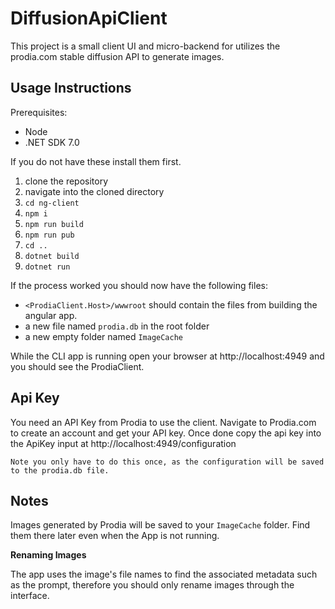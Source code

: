 ﻿# DiffusionApiClient

This project is a small client UI and micro-backend for utilizes the prodia.com stable diffusion API to generate images.

## Usage Instructions

Prerequisites:

* Node
* .NET SDK 7.0

If you do not have these install them first.

1. clone the repository
2. navigate into the cloned directory
3. `cd ng-client`
4. `npm i`
5. `npm run build`
6. `npm run pub`
5. `cd ..`
6. `dotnet build`
7. `dotnet run`

If the process worked you should now have the following files:

* `<ProdiaClient.Host>/wwwroot` should contain the files from building the angular app.
* a new file named `prodia.db` in the root folder
* a new empty folder named `ImageCache`

While the CLI app is running open your browser at http://localhost:4949 and you should see the ProdiaClient.

## Api Key

You need an API Key from Prodia to use the client. Navigate to Prodia.com to create an account and get your API key.
Once done copy the api key into the ApiKey input at http://localhost:4949/configuration

    Note you only have to do this once, as the configuration will be saved to the prodia.db file.

## Notes

Images generated by Prodia will be saved to your `ImageCache` folder. Find them there later even when the App is not
running.

**Renaming Images**

The app uses the image's file names to find the associated metadata such as the prompt, therefore you should only rename
images through the interface.

